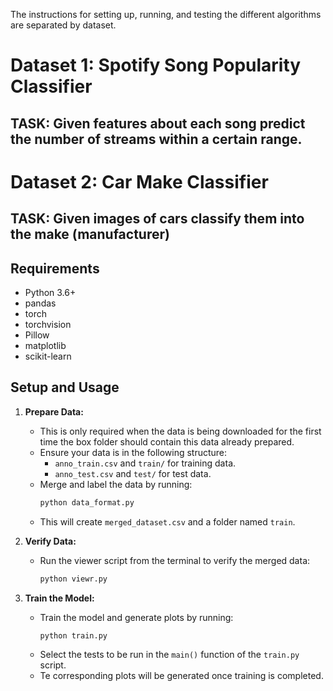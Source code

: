 The instructions for setting up, running, and testing the different algorithms are separated by dataset. 


# Dataset 1: Spotify Song Popularity Classifier
## TASK: Given features about each song predict the number of streams within a certain range.



# Dataset 2: Car Make Classifier
## TASK: Given images of cars classify them into the make (manufacturer)

## Requirements

- Python 3.6+
- pandas
- torch
- torchvision
- Pillow
- matplotlib
- scikit-learn

## Setup and Usage

1. **Prepare Data:**
   - This is only required when the data is being downloaded for the first time
        the box folder should contain this data already prepared. 
   - Ensure your data is in the following structure:
     - `anno_train.csv` and `train/` for training data.
     - `anno_test.csv` and `test/` for test data.
   - Merge and label the data by running:
     ```sh
     python data_format.py
     ```
   - This will create `merged_dataset.csv` and a folder named `train`.

2. **Verify Data:**
   - Run the viewer script from the terminal to verify the merged data:
     ```sh
     python viewr.py
     ```

3. **Train the Model:**
   - Train the model and generate plots by running:
     ```sh
     python train.py
     ```
   - Select the tests to be run in the `main()` function of the `train.py` script. 
   - Te corresponding plots will be generated once training is completed.
